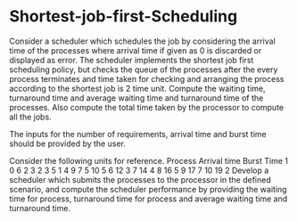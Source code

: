 # Shortest-job-first-Scheduling 
 Consider a scheduler which schedules the job by considering the arrival time of the processes where arrival time if given as 0 is discarded or displayed as error. The scheduler implements the shortest job first scheduling policy, but checks the queue of the processes after the every process terminates and time taken for checking and arranging the process according to the shortest job is 2 time unit. Compute the waiting time, turnaround time and average waiting time and turnaround time of the processes. Also compute the total time taken by the processor to compute all the jobs. 
 
The inputs for the number of requirements, arrival time and burst time should be provided by the user. 
 
Consider the following units for reference. Process Arrival time Burst Time 1 0 6 2 3 2 3 5 1 4 9 7 5 10 5 6 12 3 7 14 4 8 16 5 9 17 7 10 19 2 
Develop a scheduler which submits the processes to the processor in the defined scenario, and compute the scheduler performance by providing the waiting time for process, turnaround time for process and average waiting time and turnaround time. 
 
 
